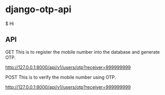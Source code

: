 # django-otp-api
$ Hi

## API
GET
This is to register the mobile number into the database and generate OTP.

http://127.0.0.1:8000/api/v1/users/otp?receiver=999999999

POST
This is to verify the mobile number using OTP.

http://127.0.0.1:8000/api/v1/users/otp?receiver=999999999
